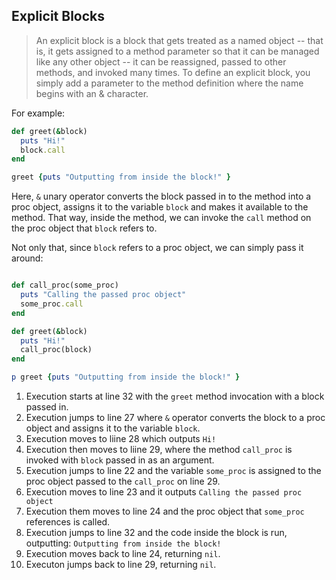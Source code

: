 ## Explicit Blocks

> An explicit block is a block that gets treated as a named object -- that is, it gets assigned to a method parameter so that it can be managed like any other object -- it can be reassigned, passed to other methods, and invoked many times. To define an explicit block, you simply add a parameter to the method definition where the name begins with an & character.

For example:

```ruby
def greet(&block)
  puts "Hi!"
  block.call
end

greet {puts "Outputting from inside the block!" }
```

Here, `&` unary operator converts the block passed in to the method into a proc object, assigns it to the variable `block` and makes it available to the method. That way, inside the method, we can invoke the `call` method on the proc object that `block` refers to.

Not only that, since `block` refers to a proc object, we can simply pass it around:

```ruby

def call_proc(some_proc)
  puts "Calling the passed proc object"
  some_proc.call
end

def greet(&block)
  puts "Hi!"
  call_proc(block)
end

p greet {puts "Outputting from inside the block!" }
```

1. Execution starts at line 32 with the `greet` method invocation with a block passed in.
2. Execution jumps to line 27 where `&` operator converts the block to a proc object and assigns it to the variable `block`.
3. Execution moves to liine 28 which outputs `Hi!`
4. Execution then moves to liine 29, where the method `call_proc` is invoked with `block` passed in as an argument.
5. Execution jumps to line 22 and the variable `some_proc` is assigned to the proc object passed to the `call_proc` on line 29.
6. Execution moves to line 23 and it outputs `Calling the passed proc object`
7. Execution them moves to line 24 and the proc object that `some_proc` references is called.
8. Execution jumps to line 32  and the code inside the block is run, outputting: `Outputting from inside the block!`
9. Execution moves back to line 24, returning `nil`.
10. Executon jumps back to line 29, returning `nil`.